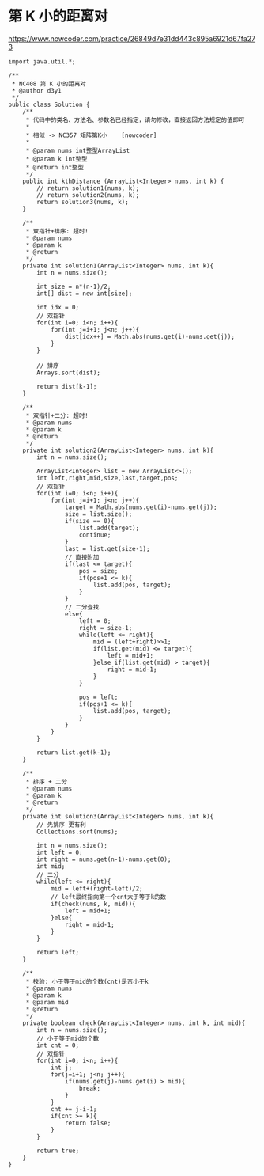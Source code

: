 # 第 K 小的距离对
https://www.nowcoder.com/practice/26849d7e31dd443c895a6921d67fa273

    import java.util.*;
    
    /**
     * NC408 第 K 小的距离对
     * @author d3y1
     */
    public class Solution {
        /**
         * 代码中的类名、方法名、参数名已经指定，请勿修改，直接返回方法规定的值即可
         *
         * 相似 -> NC357 矩阵第K小    [nowcoder]
         * 
         * @param nums int整型ArrayList
         * @param k int整型
         * @return int整型
         */
        public int kthDistance (ArrayList<Integer> nums, int k) {
            // return solution1(nums, k);
            // return solution2(nums, k);
            return solution3(nums, k);
        }
    
        /**
         * 双指针+排序: 超时!
         * @param nums
         * @param k
         * @return
         */
        private int solution1(ArrayList<Integer> nums, int k){
            int n = nums.size();
    
            int size = n*(n-1)/2;
            int[] dist = new int[size];
    
            int idx = 0;
            // 双指针
            for(int i=0; i<n; i++){
                for(int j=i+1; j<n; j++){
                    dist[idx++] = Math.abs(nums.get(i)-nums.get(j));
                }
            }
    
            // 排序
            Arrays.sort(dist);
    
            return dist[k-1];
        }
    
        /**
         * 双指针+二分: 超时!
         * @param nums
         * @param k
         * @return
         */
        private int solution2(ArrayList<Integer> nums, int k){
            int n = nums.size();
    
            ArrayList<Integer> list = new ArrayList<>();
            int left,right,mid,size,last,target,pos;
            // 双指针
            for(int i=0; i<n; i++){
                for(int j=i+1; j<n; j++){
                    target = Math.abs(nums.get(i)-nums.get(j));
                    size = list.size();
                    if(size == 0){
                        list.add(target);
                        continue;
                    }
                    last = list.get(size-1);
                    // 直接附加
                    if(last <= target){
                        pos = size;
                        if(pos+1 <= k){
                            list.add(pos, target);
                        }
                    }
                    // 二分查找
                    else{
                        left = 0;
                        right = size-1;
                        while(left <= right){
                            mid = (left+right)>>1;
                            if(list.get(mid) <= target){
                                left = mid+1;
                            }else if(list.get(mid) > target){
                                right = mid-1;
                            }
                        }
    
                        pos = left;
                        if(pos+1 <= k){
                            list.add(pos, target);
                        }
                    }
                }
            }
    
            return list.get(k-1);
        }
    
        /**
         * 排序 + 二分
         * @param nums
         * @param k
         * @return
         */
        private int solution3(ArrayList<Integer> nums, int k){
            // 先排序 更有利
            Collections.sort(nums);
    
            int n = nums.size();
            int left = 0;
            int right = nums.get(n-1)-nums.get(0);
            int mid;
            // 二分
            while(left <= right){
                mid = left+(right-left)/2;
                // left最终指向第一个cnt大于等于k的数
                if(check(nums, k, mid)){
                    left = mid+1;
                }else{
                    right = mid-1;
                }
            }
    
            return left;
        }
    
        /**
         * 校验: 小于等于mid的个数(cnt)是否小于k
         * @param nums
         * @param k
         * @param mid
         * @return
         */
        private boolean check(ArrayList<Integer> nums, int k, int mid){
            int n = nums.size();
            // 小于等于mid的个数
            int cnt = 0;
            // 双指针
            for(int i=0; i<n; i++){
                int j;
                for(j=i+1; j<n; j++){
                    if(nums.get(j)-nums.get(i) > mid){
                        break;
                    }
                }
                cnt += j-i-1;
                if(cnt >= k){
                    return false;
                }
            }
    
            return true;
        }
    }
    

